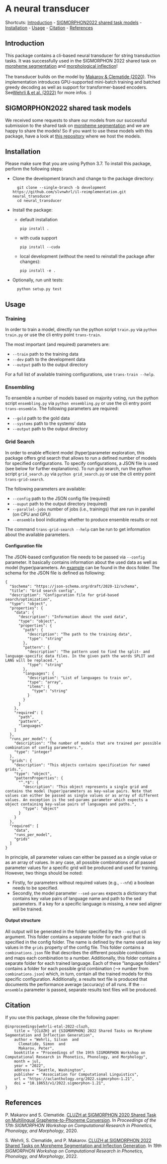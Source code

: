 # A neural transducer
Shortcuts: [Introduction](https://github.com/slvnwhrl/il-reimplementation/tree/development#introduction) -
[SIGMORPHON2022 shared task models](https://github.com/slvnwhrl/il-reimplementation/tree/development#sigmorphon2022-shared-task-models) -
[Installation](https://github.com/slvnwhrl/il-reimplementation/tree/development#installation) -
[Usage](https://github.com/slvnwhrl/il-reimplementation/tree/development#usage) -
[Citation](https://github.com/slvnwhrl/il-reimplementation/tree/development#citation) - 
[References](https://github.com/slvnwhrl/il-reimplementation/tree/development#references)

## Introduction
This package contains a cli-based neural transducer for string transduction tasks. It was successfully used in the 
SIGMORPHON 2022 shared task on [morpheme segmentation](https://github.com/sigmorphon/2022SegmentationST) and
[morphological inflection](https://github.com/sigmorphon/2022InflectionST)!
<br><br>
The transducer builds on the model by [Makarov & Clematide (2020)](https://aclanthology.org/2020.sigmorphon-1.19).
This implementation introduces GPU-supported mini-batch training and batched greedy decoding as well as support for
transformer-based encoders. See[Wehrli & et al. (2022)](https://aclanthology.org/2022.sigmorphon-1.21) for more infos. :)

## SIGMORPHON2022 shared task models
We received some requests to share our models from our successful submission to the shared task on
[morpheme segmentation](https://github.com/sigmorphon/2022SegmentationST) and we are happy to share the models!
So if you want to use these models with this package, have a look at [this repository](https://github.com/slvnwhrl/sigmorphon2022-models) where we host the models.

## Installation
Please make sure that you are using Python 3.7.
To install this package, perform the following steps:

* Clone the development branch and change to the package directory:

        git clone --single-branch -b development https://github.com/slvnwhrl/il-reimplementation.git neural_transducer
        cd neural_transducer

* Install the package:

  * default installation

        pip install .
  
  * with cuda support
        
        pip install --cuda

  * local development (without the need to reinstall the package after changes):

        pip install -e .

* Optionally, run unit tests:

        python setup.py test

## Usage
### Training
In order to train a model, directly run the python script ``train.py`` 
via ``python train.py`` or use the cli entry point ``trans-train``.

The most important (and required) parameters are:
* ``--train`` path to the training data
* ``--dev`` path to the development data
* ``--output`` path to the output directory

For a full list of available training configurations, use ``trans-train --help``.

### Ensembling
To ensemble a number of models based on majority voting, run the python script 
``ensembling.py`` via ``python ensembling.py`` or use the cli entry point 
``trans-ensemble``. The following parameters are required:
* ``--gold`` path to the gold data
* ``--systems`` path to the systems' data
* ``--output`` path to the output directory

### Grid Search
In order to enable efficient model (hyper)parameter exploration,
this package offers grid search that allows to run a defined number of models
for specified configurations. To specify configurations, 
a JSON file is used (see below for further explanations).
To run grid search, run the python script ``grid_search.py`` via 
``python grid_search.py`` or use the cli entry point ``trans-grid-search``. 

The following parameters are available:
* ``--config`` path to the JSON config file (required)
* ``--ouput`` path to the output directory (required)
* ``--parallel-jobs`` number of jobs (i.e., trainings) that are run in parallel (on CPU and GPU)
* ``--ensemble`` bool indicating whether to produce ensemble results or not

The command ``trans-grid-search --help`` can be run to get information about 
the available parameters.

#### Configuration file
The JSON-based configuration file needs to be passed via ``--config`` parameter.
It basically contains information about the used data as well as model (hyper)parameters.
An [example](trans/docs/grid_search_config_example.json) can be found in the docs folder. The schema for the JSON file is
defined as following:

```
{
  "$schema": "https://json-schema.org/draft/2020-12/schema",
  "title": "Grid search config",
  "description": "Configuration file for grid-based search/optimization",
  "type": "object",
  "properties": {
    "data": {
      "description": "Information about the used data",
      "type": "object",
      "properties": {
        "path": {
          "description": "The path to the training data",
          "type": "string"
        },
        "pattern": {
          "description": "The pattern used to find the split- and language-specific data files. In the given path the words SPLIT and LANG will be replaced.",
          "type": "string"
        },
        "languages": {
          "description": "List of languages to train on",
          "type": "array",
          "items": {
            "type": "string"
          }
        }
      }
    },
    "required": [
      "path",
      "pattern",
      "languages"
    ]
  },
  "runs_per_model": {
    "description": "The number of models that are trained per possible combination of config parameters.",
    "type": "integer"
  },
  "grids": {
    "description": "This objects contains specification for named grids.",
    "type": "object",
    "patternProperties": {
      "^.*$": {
        "description": "This object represents a single grid and contains the model (hyper)parameters as key-value pairs. Note that values can either be passed as single values or as array of different values. An exception is the sed-params parameter which expects a object containing key-value pairs of languages and paths.",
        "type": "object"
      }
    }
  },
  "required": [
    "data",
    "runs_per_model",
    "grids"
  ]
}
```

In principle, all parameter values can either be passed as a single value or 
as an array of values. In any case, all possible combinations of all passed
parameter values for a specific grid will be produced and used for training. However,
two things should be noted:
* Firstly, for parameters without required values (e.g., ``--nfd``) a boolean needs
to be specified.
* Secondly, the model parameter ``--sed-params`` expects a dictionary that contains
key value pairs of language name and path to the sed parameters. If a key for a
specific language is missing, a new sed aligner will be trained.

#### Output structure
All output will be generated in the folder specified by the ``--output`` cli argument.
This folder contains a separate folder for each grid that is specified in the config folder.
The name is defined by the name used as key values in the ``grids`` property 
of the config file. This folder contains a `combinations.json` file that 
describes the different possible combinations and maps each combination to a number.
Additionally, this folder contains a separate folder for each trained language.
Each of these "language folders" contains a folder for each possible grid combination
(--> number from `combinations.json`) which, in turn, contain all the trained
models for this specific configuration. Additionally, a results text file is produced
that documents the performance average (accuracy) of all runs. If the ``--ensemble``
parameter is passed, separate results text files will be produced.

## Citation
If you use this package, please cite the following paper:
```
@inproceedings{wehrli-etal-2022-cluzh,
    title = "{CLUZH} at {SIGMORPHON} 2022 Shared Tasks on Morpheme Segmentation and Inflection Generation",
    author = "Wehrli, Silvan  and
      Clematide, Simon  and
      Makarov, Peter",
    booktitle = "Proceedings of the 19th SIGMORPHON Workshop on Computational Research in Phonetics, Phonology, and Morphology",
    month = jul,
    year = "2022",
    address = "Seattle, Washington",
    publisher = "Association for Computational Linguistics",
    url = "https://aclanthology.org/2022.sigmorphon-1.21",
    doi = "10.18653/v1/2022.sigmorphon-1.21",
}
```

## References
P. Makarov and S. Clematide. [CLUZH at SIGMORPHON 2020 Shared Task on Multilingual Grapheme-to-Phoneme Conversion](https://aclanthology.org/2020.sigmorphon-1.19). In *Proceedings of the 17th SIGMORPHON Workshop on Computational Research in Phonetics, Phonology, and Morphology*, 2020.

S. Wehrli, S. Clematide, and P. Makarov. [CLUZH at SIGMORPHON 2022 Shared Tasks on Morpheme Segmentation and Inflection Generation](https://aclanthology.org/2022.sigmorphon-1.21). In *19th SIGMORPHON Workshop on Computational Research in Phonetics, Phonology, and Morphology*, 2022.
